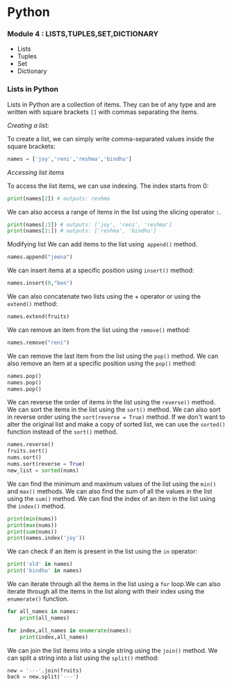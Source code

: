 #   Python

### Module 4 : LISTS,TUPLES,SET,DICTIONARY
- Lists
- Tuples
- Set
- Dictionary


### Lists in Python

Lists in Python are a collection of items. They can be of any type and are written with square brackets `[]` with commas separating the items.

*Creating a list:*

To create a list, we can simply write comma-separated values inside the square brackets:
```py
names = ['joy','reni','reshma','bindhu']
```
*Accessing list items*

To access the list items, we can use indexing. The index starts from 0:
```py
print(names[2]) # outputs: reshma
```
We can also access a range of items in the list using the slicing operator `:`.
```py
print(names[:3]) # outputs: ['joy', 'reni', 'reshma']
print(names[2:]) # outputs: ['reshma', 'bindhu']
```
Modifying list
We can add items to the list using` append()` method.
```py
names.append("jeena")
```
We can insert items at a specific position using `insert()` method:
```py
names.insert(0,"ben")
```
We can also concatenate two lists using the + operator or using the `extend()` method:
```py
names.extend(fruits)
```
We can remove an item from the list using the `remove()` method:
```py
names.remove("reni")
```
We can remove the last item from the list using the `pop()` method. We can also remove an item at a specific position using the `pop()` method:
```py
names.pop()
names.pop()
names.pop()
```
We can reverse the order of items in the list using the `reverse()` method.
We can sort the items in the list using the `sort()` method. We can also sort in reverse order using the `sort(reverse = True)` method.
If we don't want to alter the original list and make a copy of sorted list, we can use the `sorted()` function instead of the `sort()` method.
```py
names.reverse()
fruits.sort()
nums.sort()
nums.sort(reverse = True)
new_list = sorted(nums)
```

We can find the minimum and maximum values of the list using the `min()` and `max()` methods.
We can also find the sum of all the values in the list using the `sum()` method.
We can find the index of an item in the list using the `index()` method.
```py
print(min(nums))
print(max(nums))
print(sum(nums))
print(names.index('joy'))
```
We can check if an item is present in the list using the `in` operator:
```py
print('old' in names)
print('bindhu' in names)
```
We can iterate through all the items in the list using a `for` loop.We can also iterate through all the items in the list along with their index using the `enumerate()` function.
```py
for all_names in names:
    print(all_names)

for index,all_names in enumerate(names):
    print(index,all_names)
```
We can join the list items into a single string using the `join()` method. We can split a string into a list using the `split()` method:
```py
new = '---'.join(fruits)
back = new.split('---')
```


